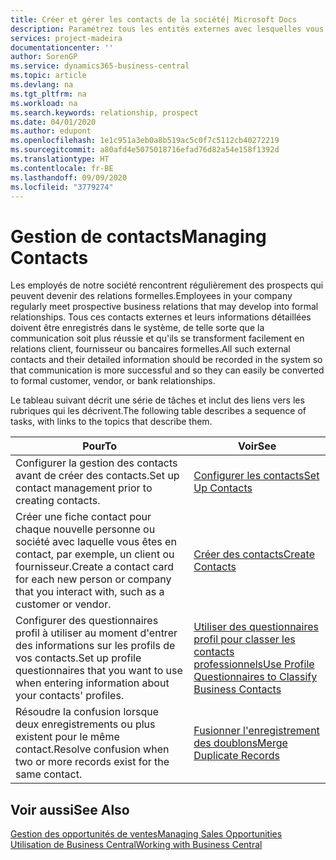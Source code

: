 ```yaml
---
title: Créer et gérer les contacts de la société| Microsoft Docs
description: Paramétrez tous les entités externes avec lesquelles vous avez une relation d'affaires (par exemple les prospects, les clients, les fournisseurs, et les consultants) comme contacts.
services: project-madeira
documentationcenter: ''
author: SorenGP
ms.service: dynamics365-business-central
ms.topic: article
ms.devlang: na
ms.tgt_pltfrm: na
ms.workload: na
ms.search.keywords: relationship, prospect
ms.date: 04/01/2020
ms.author: edupont
ms.openlocfilehash: 1e1c951a3eb0a8b519ac5c0f7c5112cb40272219
ms.sourcegitcommit: a80afd4e5075018716efad76d82a54e158f1392d
ms.translationtype: HT
ms.contentlocale: fr-BE
ms.lasthandoff: 09/09/2020
ms.locfileid: "3779274"
---
```

# <a name="managing-contacts"></a><span data-ttu-id="86239-103">Gestion de contacts</span><span class="sxs-lookup"><span data-stu-id="86239-103">Managing Contacts</span></span>
<span data-ttu-id="86239-104">Les employés de notre société rencontrent régulièrement des prospects qui peuvent devenir des relations formelles.</span><span class="sxs-lookup"><span data-stu-id="86239-104">Employees in your company regularly meet prospective business relations that may develop into formal relationships.</span></span> <span data-ttu-id="86239-105">Tous ces contacts externes et leurs informations détaillées doivent être enregistrés dans le système, de telle sorte que la communication soit plus réussie et qu'ils se transforment facilement en relations client, fournisseur ou bancaires formelles.</span><span class="sxs-lookup"><span data-stu-id="86239-105">All such external contacts and their detailed information should be recorded in the system so that communication is more successful and so they can easily be converted to formal customer, vendor, or bank relationships.</span></span>

<span data-ttu-id="86239-106">Le tableau suivant décrit une série de tâches et inclut des liens vers les rubriques qui les décrivent.</span><span class="sxs-lookup"><span data-stu-id="86239-106">The following table describes a sequence of tasks, with links to the topics that describe them.</span></span>

| <span data-ttu-id="86239-107">Pour</span><span class="sxs-lookup"><span data-stu-id="86239-107">To</span></span> | <span data-ttu-id="86239-108">Voir</span><span class="sxs-lookup"><span data-stu-id="86239-108">See</span></span> |
| --- | --- |
| <span data-ttu-id="86239-109">Configurer la gestion des contacts avant de créer des contacts.</span><span class="sxs-lookup"><span data-stu-id="86239-109">Set up contact management prior to creating contacts.</span></span> |[<span data-ttu-id="86239-110">Configurer les contacts</span><span class="sxs-lookup"><span data-stu-id="86239-110">Set Up Contacts</span></span>](marketing-setup-contacts.md) |
| <span data-ttu-id="86239-111">Créer une fiche contact pour chaque nouvelle personne ou société avec laquelle vous êtes en contact, par exemple, un client ou fournisseur.</span><span class="sxs-lookup"><span data-stu-id="86239-111">Create a contact card for each new person or company that you interact with, such as a customer or vendor.</span></span> |[<span data-ttu-id="86239-112">Créer des contacts</span><span class="sxs-lookup"><span data-stu-id="86239-112">Create Contacts</span></span>](marketing-create-contact-companies.md) |
|<span data-ttu-id="86239-113">Configurer des questionnaires profil à utiliser au moment d'entrer des informations sur les profils de vos contacts.</span><span class="sxs-lookup"><span data-stu-id="86239-113">Set up profile questionnaires that you want to use when entering information about your contacts' profiles.</span></span>|[<span data-ttu-id="86239-114">Utiliser des questionnaires profil pour classer les contacts professionnels</span><span class="sxs-lookup"><span data-stu-id="86239-114">Use Profile Questionnaires to Classify Business Contacts</span></span>](marketing-create-contact-profile-questionnaire.md)|
|<span data-ttu-id="86239-115">Résoudre la confusion lorsque deux enregistrements ou plus existent pour le même contact.</span><span class="sxs-lookup"><span data-stu-id="86239-115">Resolve confusion when two or more records exist for the same contact.</span></span>|[<span data-ttu-id="86239-116">Fusionner l'enregistrement des doublons</span><span class="sxs-lookup"><span data-stu-id="86239-116">Merge Duplicate Records</span></span>](sales-how-merge-duplicate-records.md)|

## <a name="see-also"></a><span data-ttu-id="86239-117">Voir aussi</span><span class="sxs-lookup"><span data-stu-id="86239-117">See Also</span></span>
[<span data-ttu-id="86239-118">Gestion des opportunités de ventes</span><span class="sxs-lookup"><span data-stu-id="86239-118">Managing Sales Opportunities</span></span>](marketing-manage-sales-opportunities.md)  
[<span data-ttu-id="86239-119">Utilisation de Business Central</span><span class="sxs-lookup"><span data-stu-id="86239-119">Working with Business Central</span></span>](ui-work-product.md)  
